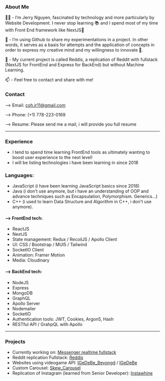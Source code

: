 ### About Me
👨‍💻 - I’m Jerry Nguyen, fascinated by technology and more particularly by Website Development. I never stop learning 📚 and I spend most of my time with Front End framework like NextJS🤝 

📂 - I’m using Github to share my experimentations in a project. In other words, it serves as a basis for attempts and the application of concepts in order to express my creative mind and my willingness to innovate 🎯.

📆 - My current project is called Reddis, a replication of Reddit with fullstack (NextJS for FrontEnd and Express for BackEnd) but without Machine Learning.

📫 - Feel free to contact and share with me!

### Contact
--> Email: coh.jr11@gmail.com

--> Phone: (+1) 778-223-0169

--> Resume: Please send me a mail, i will provide you full resume
<hr>

### Experience

- I tend to spend time learning FrontEnd tools as ultimately wanting to boost user experience to the next level!
- I will be listing technologies i have been learning in since 2018

### Languages:
* JavaScript (i have been learning JavaScript basics since 2018)
* Java (i don't use anymore, but i have an understanding of OOP and advance techniques such as Encapsulation, Polymorphism. Generics...)
* C++ (i used to learn Data Structure and Algorithm in C++, i don't use anymore).


#### --> FrontEnd tech:
* ReactJS
* NextJS
* State management: Redux / RecoilJS / Apollo Client
* UI: CSS / Bootstrap / MUI5 / Tailwind
* SocketIO Client
* Animation: Framer Motion
* Media: Cloudinary

#### --> BackEnd tech:
* NodeJS
* Express
* MongoDB
* GraphQL
* Apollo Server
* Nodemailer
* SocketIO
* Authentication tools: JWT, Cookies, Argon5, Hash
* RESTful API / GrahpQL with Apollo

<hr>

### Projects

* Currently working on: [Messenger realtime fullstack](https://github.com/nnguyen52/MessengerIO-client) 
* Reddit replication Fullstack: [Reddis](https://github.com/nnguyen52/graqphql_appollo)
* Websites using videogame API: [IGeDeBe_Beyongd](https://github.com/nnguyen52/IGeDeBe_Beyond) / [IGeDeBe](https://github.com/nnguyen52/igedebe-2)
* Custom Carousel: [Skew_Carousel](https://github.com/nnguyen52/testing_skewed_carousel)
* Replication of Instagram (learned from Senior Developer): [Instawhine](https://github.com/nnguyen52/instawhine)
